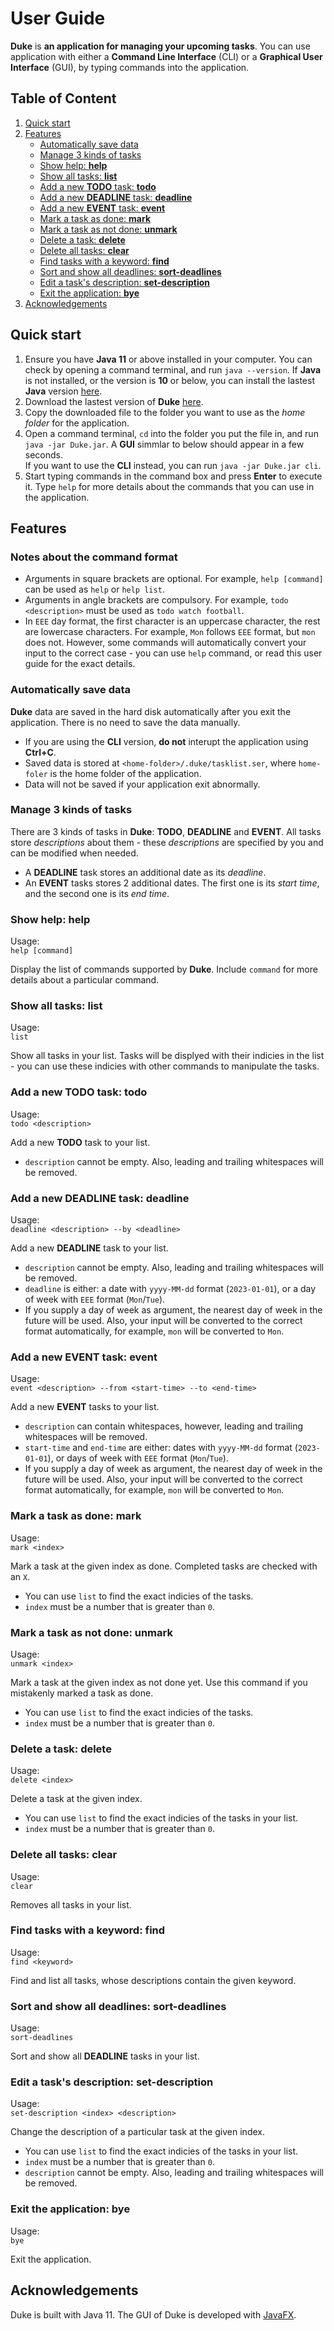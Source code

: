 # User Guide

**Duke** is **an application for managing your upcoming tasks**. You can use application with either a **Command Line Interface** (CLI) or a **Graphical User Interface** (GUI), by typing commands into the application.

## Table of Content

1. [Quick start](#quick-start)
1. [Features](#features)
    - [Automatically save data](#automatically-save-data)
    - [Manage 3 kinds of tasks](#manage-3-kinds-of-tasks)
    - [Show help: **help**](#show-help-help)
    - [Show all tasks: **list**](#show-all-tasks-list)
    - [Add a new **TODO** task: **todo**](#add-a-new-todo-task-todo)
    - [Add a new **DEADLINE** task: **deadline**](#add-a-new-deadline-task-deadline)
    - [Add a new **EVENT** task: **event**](#add-a-new-event-task-event)
    - [Mark a task as done: **mark**](#mark-a-task-as-done-mark)
    - [Mark a task as not done: **unmark**](#mark-a-task-as-not-done-unmark)
    - [Delete a task: **delete**](#delete-a-task-delete)
    - [Delete all tasks: **clear**](#delete-all-tasks-clear)
    - [Find tasks with a keyword: **find**](#find-tasks-with-a-keyword-find)
    - [Sort and show all deadlines: **sort-deadlines**](#sort-and-show-all-deadlines-sort-deadlines)
    - [Edit a task's description: **set-description**](#edit-a-tasks-description-set-description)
    - [Exit the application: **bye**](#exit-the-application-bye)
1. [Acknowledgements](#acknowledgements)

## Quick start

1. Ensure you have **Java 11** or above installed in your computer. You can check by opening a command terminal, and run `java --version`. If **Java** is not installed, or the version is **10** or below, you can install the lastest **Java** version [here](https://www.oracle.com/sg/java/technologies/downloads/).
1. Download the lastest version of **Duke** [here](https://github.com/VietAnh1010/ip/releases).
1. Copy the downloaded file to the folder you want to use as the _home folder_ for the application.
1. Open a command terminal, `cd` into the folder you put the file in, and run `java -jar Duke.jar`. A **GUI** simmlar to below should appear in a few seconds.<br>If you want to use the **CLI** instead, you can run `java -jar Duke.jar cli`.
1. Start typing commands in the command box and press **Enter** to execute it. Type `help` for more details about the commands that you can use in the application.

## Features

### Notes about the command format

- Arguments in square brackets are optional. For example, `help [command]` can be used as `help` or `help list`.
- Arguments in angle brackets are compulsory. For example, `todo <description>` must be used as `todo watch football`.
- In `EEE` day format, the first character is an uppercase character, the rest are lowercase characters. For example, `Mon` follows `EEE` format, but `mon` does not. However, some commands will automatically convert your input to the correct case - you can use `help` command, or read this user guide for the exact details.

### Automatically save data

**Duke** data are saved in the hard disk automatically after you exit the application. There is no need to save the data manually.

- If you are using the **CLI** version, **do not** interupt the application using **Ctrl+C**.
- Saved data is stored at `<home-folder>/.duke/tasklist.ser`, where `home-foler` is the home folder of the application.
- Data will not be saved if your application exit abnormally.

### Manage 3 kinds of tasks

There are 3 kinds of tasks in **Duke**: **TODO**, **DEADLINE** and **EVENT**. All tasks store _descriptions_ about them - these _descriptions_ are specified by you and can be modified when needed.

- A **DEADLINE** task stores an additional date as its _deadline_.
- An **EVENT** tasks stores 2 additional dates. The first one is its _start time_, and the second one is its _end time_.

### Show help: **help**

Usage:<br>`help [command]`

Display the list of commands supported by **Duke**. Include `command` for more details about a particular command.

### Show all tasks: **list**

Usage:<br>`list`

Show all tasks in your list. Tasks will be displyed with their indicies in the list - you can use these indicies with other commands to manipulate the tasks.

### Add a new **TODO** task: **todo**

Usage:<br>`todo <description>`

Add a new **TODO** task to your list.

- `description` cannot be empty. Also, leading and trailing whitespaces will be removed.

### Add a new **DEADLINE** task: **deadline**

Usage:<br>`deadline <description> --by <deadline>`

Add a new **DEADLINE** task to your list.

- `description` cannot be empty. Also, leading and trailing whitespaces will be removed.
- `deadline` is either: a date with `yyyy-MM-dd` format (`2023-01-01`), or a day of week with `EEE` format (`Mon`/`Tue`).
- If you supply a day of week as argument, the nearest day of week in the future will be used. Also, your input will be converted to the correct format automatically, for example, `mon` will be converted to `Mon`.

### Add a new **EVENT** task: **event**

Usage:<br>`event <description> --from <start-time> --to <end-time>`

Add a new **EVENT** tasks to your list.

- `description` can contain whitespaces, however, leading and trailing whitespaces will be removed.
- `start-time` and `end-time` are either: dates with `yyyy-MM-dd` format (`2023-01-01`), or days of week with `EEE` format (`Mon`/`Tue`).
- If you supply a day of week as argument, the nearest day of week in the future will be used. Also, your input will be converted to the correct format automatically, for example, `mon` will be converted to `Mon`.

### Mark a task as done: **mark**

Usage:<br>`mark <index>`

Mark a task at the given index as done. Completed tasks are checked with an `X`.

- You can use `list` to find the exact indicies of the tasks.
- `index` must be a number that is greater than `0`.

### Mark a task as not done: **unmark**

Usage:<br>`unmark <index>`

Mark a task at the given index as not done yet. Use this command if you mistakenly marked a task as done.

- You can use `list` to find the exact indicies of the tasks.
- `index` must be a number that is greater than `0`.

### Delete a task: **delete**

Usage:<br>`delete <index>`

Delete a task at the given index.

- You can use `list` to find the exact indicies of the tasks in your list.
- `index` must be a number that is greater than `0`.

### Delete all tasks: **clear**

Usage:<br>`clear`

Removes all tasks in your list.

### Find tasks with a keyword: **find**

Usage:<br>`find <keyword>`

Find and list all tasks, whose descriptions contain the given keyword.

### Sort and show all deadlines: **sort-deadlines**

Usage:<br>`sort-deadlines`

Sort and show all **DEADLINE** tasks in your list.

### Edit a task's description: **set-description**

Usage:<br>`set-description <index> <description>`

Change the description of a particular task at the given index.

- You can use `list` to find the exact indicies of the tasks in your list.
- `index` must be a number that is greater than `0`.
- `description` cannot be empty. Also, leading and trailing whitespaces will be removed.

### Exit the application: **bye**

Usage:<br>`bye`

Exit the application.

## Acknowledgements

Duke is built with Java 11. The GUI of Duke is developed with [JavaFX](https://openjfx.io/).
